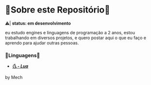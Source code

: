 # 📜Sobre este Repositório📜
⚠️| **status: em desenvolvimento**

eu estudo engines e linguagens de programação a 2 anos,
estou trabalhando em diversos projetos, 
e quero postar aqui o que eu faço e aprendo para ajudar outras pessoas.

### 📜Linguagens📜
* ***[🌜 - Lua](https://github.com/MechOfc/Programmation/tree/main/Lua)***


by Mech
